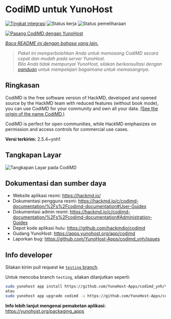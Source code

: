 <!--
N.B.: README ini dibuat secara otomatis oleh <https://github.com/YunoHost/apps/tree/master/tools/readme_generator>
Ini TIDAK boleh diedit dengan tangan.
-->

# CodiMD untuk YunoHost

[![Tingkat integrasi](https://dash.yunohost.org/integration/codimd.svg)](https://ci-apps.yunohost.org/ci/apps/codimd/) ![Status kerja](https://ci-apps.yunohost.org/ci/badges/codimd.status.svg) ![Status pemeliharaan](https://ci-apps.yunohost.org/ci/badges/codimd.maintain.svg)

[![Pasang CodiMD dengan YunoHost](https://install-app.yunohost.org/install-with-yunohost.svg)](https://install-app.yunohost.org/?app=codimd)

*[Baca README ini dengan bahasa yang lain.](./ALL_README.md)*

> *Paket ini memperbolehkan Anda untuk memasang CodiMD secara cepat dan mudah pada server YunoHost.*  
> *Bila Anda tidak mempunyai YunoHost, silakan berkonsultasi dengan [panduan](https://yunohost.org/install) untuk mempelajari bagaimana untuk memasangnya.*

## Ringkasan

CodiMD is the free software version of HackMD, developed and opened source by the HackMD team with reduced features (without book mode), you can use CodiMD for your community and own all your data. [(See the origin of the name CodiMD.)](https://github.com/hackmdio/codimd/issues/720)

CodiMD is perfect for open communities, while HackMD emphasizes on permission and access controls for commercial use cases.

**Versi terkirim:** 2.5.4~ynh1

## Tangkapan Layar

![Tangkapan Layar pada CodiMD](./doc/screenshots/screenshot.png)

## Dokumentasi dan sumber daya

- Website aplikasi resmi: <https://hackmd.io/>
- Dokumentasi pengguna resmi: <https://hackmd.io/c/codimd-documentation/%2Fs%2Fcodimd-documentation#User-Guides>
- Dokumentasi admin resmi: <https://hackmd.io/c/codimd-documentation/%2Fs%2Fcodimd-documentation#Administration-Guides>
- Depot kode aplikasi hulu: <https://github.com/hackmdio/codimd>
- Gudang YunoHost: <https://apps.yunohost.org/app/codimd>
- Laporkan bug: <https://github.com/YunoHost-Apps/codimd_ynh/issues>

## Info developer

Silakan kirim pull request ke [`testing` branch](https://github.com/YunoHost-Apps/codimd_ynh/tree/testing).

Untuk mencoba branch `testing`, silakan dilanjutkan seperti:

```bash
sudo yunohost app install https://github.com/YunoHost-Apps/codimd_ynh/tree/testing --debug
atau
sudo yunohost app upgrade codimd -u https://github.com/YunoHost-Apps/codimd_ynh/tree/testing --debug
```

**Info lebih lanjut mengenai pemaketan aplikasi:** <https://yunohost.org/packaging_apps>
